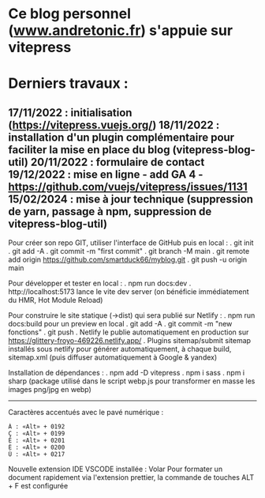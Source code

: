 # Ce blog personnel (www.andretonic.fr) s'appuie sur vitepress

# Derniers travaux :
17/11/2022 : initialisation (https://vitepress.vuejs.org/)
18/11/2022 : installation d'un plugin complémentaire pour faciliter la mise en place du blog (vitepress-blog-util)
20/11/2022 : formulaire de contact
19/12/2022 : mise en ligne - add GA 4 - https://github.com/vuejs/vitepress/issues/1131
15/02/2024 : mise à jour technique (suppression de yarn, passage à npm, suppression de vitepress-blog-util)
---

Pour créer son repo GIT, utiliser l'interface de GitHub puis en local :
. git init
. git add -A
. git commit -m "first commit"
. git branch -M main
. git remote add origin https://github.com/smartduck66/myblog.git
. git push -u origin main

Pour développer et tester en local :
. npm run docs:dev
. http://localhost:5173 lance le vite dev server (on bénéficie immédiatement du HMR, Hot Module Reload)


Pour construire le site statique (->dist) qui sera publié sur Netlify :
. npm run docs:build pour un preview en local
. git add -A
. git commit -m "new fonctions"
. git push
. Netlify le publie automatiquement en production sur https://glittery-froyo-469226.netlify.app/
. Plugins sitemap/submit sitemap installés sous netlify pour générer automatiquement, à chaque build, sitemap.xml (puis diffuser automatiquement à Google & yandex)


Installation de dépendances :
. npm add -D vitepress
. npm i sass
. npm i sharp (package utilisé dans le script webp.js pour transformer en masse les images png/jpg en webp)

---
Caractères accentués avec le pavé numérique :

    À : «Alt» + 0192
    Ç : «Alt» + 0199
    É : «Alt» + 0201
    È : «Alt» + 0200
    Ù : «Alt» + 0217

Nouvelle extension IDE VSCODE installée : Volar
Pour formater un document rapidement via l'extension prettier, la commande de touches ALT + F est configurée